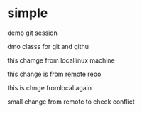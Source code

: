 # simple
demo git session


dmo classs for git and githu




this chamge from locallinux machine

this change is from remote repo

this is chnge fromlocal again

small change from remote to check conflict
